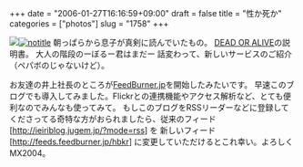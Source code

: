 +++
date = "2006-01-27T16:16:59+09:00"
draft = false
title = "性か死か"
categories = ["photos"]
slug = "1758"
+++

<img src="http://hbkr.org/images/dailyicons/photo.gif" class="thumb-img"><a href="http://www.flickr.com/photos/h-b-k-r/91693661" target="_blank"><img src="http://static.flickr.com/14/91693661_e1d56377da.jpg" class="photoen" alt="notitle"  /></a>
朝っぱらから息子が真剣に読んでいたもの。
<a href="http://www.tecmo.co.jp/teamninja/product_bv.htm" target="_blank">DEAD OR ALIVE</a>の説明書。
大人の階段のーぼるー君はまだー
話変わって、新しいサービスのご紹介（ペパボのじゃないけど）。

<!--more-->
お友達の井上社長のところが<a href="http://feedburner.jp" target="_blank">FeedBurner.jp</a>を開始したみたいです。
早速このブログでも導入してみました。Flickrとの連携機能やアクセス解析など、とても便利なのでみんなも使ってみて。
もしこのブログをRSSリーダーなどに登録してくださってる奇特な方がおられましたら、従来のフィード [http://ieiriblog.jugem.jp/?mode=rss] を 新しいフィード [<a href="http://feeds.feedburner.jp/hbkr" target="_blank">http://feeds.feedburner.jp/hbkr</a>] に変更していただけるとこれ幸い。よろしくMX2004。
